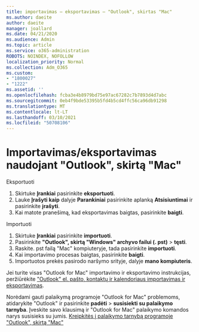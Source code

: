 ```yaml
---
title: importavimas – eksportavimas – "Outlook", skirtas "Mac"
ms.author: daeite
author: daeite
manager: joallard
ms.date: 04/21/2020
ms.audience: Admin
ms.topic: article
ms.service: o365-administration
ROBOTS: NOINDEX, NOFOLLOW
localization_priority: Normal
ms.collection: Adm_O365
ms.custom:
- "1800027"
- "1222"
ms.assetid: ''
ms.openlocfilehash: fcba3e4b8979bd75e97ac67282c7b7893d4d7abc
ms.sourcegitcommit: 0eb4f9bde53395b5fd4b5cd4ffc56ca96db91298
ms.translationtype: MT
ms.contentlocale: lt-LT
ms.lasthandoff: 03/10/2021
ms.locfileid: "50708106"
---
```

# <a name="importexport-in-outlook-for-mac"></a>Importavimas/eksportavimas naudojant "Outlook", skirtą "Mac" 

Eksportuoti
1. Skirtuke **Įrankiai** pasirinkite **eksportuoti**.
2. Lauke **Įrašyti kaip** dalyje **Parankiniai** pasirinkite aplanką **Atsisiuntimai** ir pasirinkite **įrašyti**.
3. Kai matote pranešimą, kad eksportavimas baigtas, pasirinkite **baigti**.

Importuoti
1. Skirtuke **Įrankiai** pasirinkite **importuoti**.
2. Pasirinkite **"Outlook", skirtą "Windows" archyvo failui (. pst)**  >  **tęsti**.
3. Raskite. pst failą "Mac" kompiuteryje, tada pasirinkite **importuoti**.
4. Kai importavimo procesas baigtas, pasirinkite **baigti**.
5. Importuotos prekės pasirodo naršymo srityje, dalyje **mano kompiuteris**.

Jei turite visas "Outlook for Mac" importavimo ir eksportavimo instrukcijas, peržiūrėkite ["Outlook" el. pašto, kontaktų ir kalendoriaus importavimas ir eksportavimas](https://support.office.com/article/92577192-3881-4502-b79d-c3bbada6c8ef#ID0EAACAAA=Mac). 

Norėdami gauti palaikymą programoje "Outlook for Mac" problemoms, atidarykite "Outlook" ir pasirinkite **padėti**  >  **susisiekti su palaikymo tarnyba**. Įveskite savo klausimą ir "Outlook for Mac" palaikymo komandos narys susisieks su jumis. [Kreipkitės į palaikymo tarnybą programoje "Outlook", skirtą "Mac"](https://support.microsoft.com/office/contact-support-within-outlook-for-mac-d0410177-8e65-4487-93f7-206a3a3d71a8)